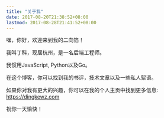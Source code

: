 ```yaml
---
title: "关于我"
date: 2017-08-20T21:38:52+08:00
lastmod: 2017-08-28T21:41:52+08:00
---
```


嘿，你好，欢迎来到我的二向箔！

我叫丁科，现居杭州，是一名后端工程师。

我惯用JavaScript, Python以及Go。

在这个博客，你可以找到我的书评，技术文章以及一些私人絮语。

如果你对我有更大的兴趣，你可以在我的个人主页中找到更多信息:
https://dingkewz.com

祝你一天愉快！
